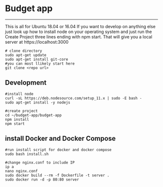 # Budget app
***********
This is all for Ubuntu 18.04 or 16.04 If you want to develop on anything else just look up how to install node on your
operating system and just run the Create Project three lines ending with npm start. That will give you a local server at https://localhost:3000

```
# clone directory
sudo apt-get update
sudo apt-get install git-core
#you can most llikely start here
git clone <repo url>
```

## Development

```
#install node
curl -sL https://deb.nodesource.com/setup_11.x | sudo -E bash -
sudo apt-get install -y nodejs

#create project
cd ~/budget-app/budget-app
npm install
npm start
```
## install Docker and Docker Compose
```
#run install script for docker and docker compose
sudo bash install.sh

#change nginx.conf to include IP
ip a
nano nginx.conf
sudo docker build --rm -f Dockerfile -t server .
sudo docker run -d -p 80:80 server
```

